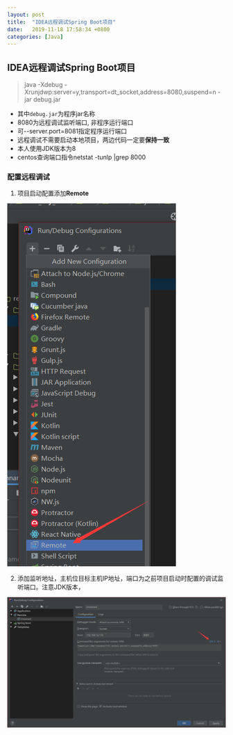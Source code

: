 ```yaml
---
layout: post
title:  "IDEA远程调试Spring Boot项目"
date:   2019-11-18 17:58:34 +0800
categories: [Java]
---
```


## IDEA远程调试Spring Boot项目

> java -Xdebug -Xrunjdwp:server=y,transport=dt_socket,address=8080,suspend=n -jar debug.jar

- 其中``debug.jar``为程序jar名称 
- 8080为远程调试监听端口, 非程序运行端口
- 可--server.port=8081指定程序运行端口
- 远程调试不需要启动本地项目，两边代码一定要**保持一致**
- 本人使用JDK版本为8
- centos查询端口指令netstat -tunlp \|grep 8000



### 配置远程调试

1. 项目启动配置添加**Remote**

![1574068154208](/assets/img/remote01.png)

2. 添加监听地址，主机位目标主机IP地址，端口为之前项目启动时配置的调试监听端口。注意JDK版本，

![1574068292417](/assets/img/remote02.png)
